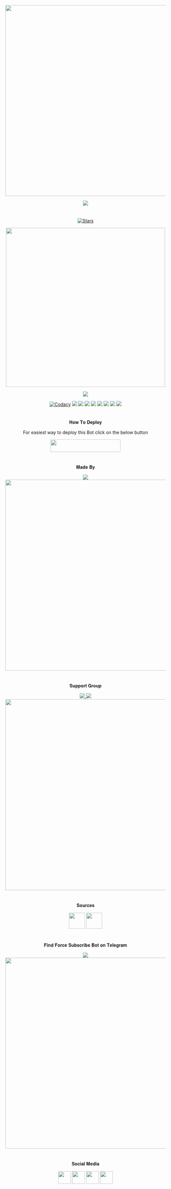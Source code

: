 <p align="center"><a href="https://github.com/BotsClub/ForceSubscribeBot"><img src="https://img.shields.io/badge/Force%20Subscribe%20Bot-brown?&style=flat-square?&logo=github" width=600px></a></p>
<p align="center"><a href="https://github.com/BotsClub/ForceSubscribeBot"><img src="https://telegra.ph/file/43a1fa858e966ff8f8a38.png"></a></p>

#
<p align="center">
    <a href="https://github.com/BotsClub/ForceSubscribeBot/stargazers"><img src="https://img.shields.io/github/stars/BotsClub/ForceSubscribeBot?label=Stars&style=flat-square&logo=github&color=F10070" alt="Stars" /></a>
</p>
<p align="center"><a href="https://deepsource.io/gh/pokurt/ForceSubscribeBot/?ref=repository-badge"><img src="https://static.deepsource.io/deepsource-badge-light-mini.svg" width=500px /></a></p>
<p align="center"><img src="https://github-readme-stats.vercel.app/api/pin/?username=BotsClub&repo=ForceSubscribeBot&theme=dark" /></a></p>
<p align="center">
    <a href="https://www.codacy.com/gh/BotsClub/ForceSubscribeBot/dashboard?utm_source=github.com&amp;utm_medium=referral&amp;utm_content=BotsClub/ForceSubscribeBot&amp;utm_campaign=Badge_Grade"><img src="https://img.shields.io/codacy/grade/17b7491f735349aebb945feaed58743b?color=gold&logo=codacy&logoColor=gold&style=for-the-badge" alt="Codacy" /></a>
    <a href="https://github.com/BotsClub/ForceSubscribeBot"> <img src="https://img.shields.io/github/repo-size/BotsClub/ForceSubscribeBot?color=orange&logo=github&logoColor=green&style=for-the-badge" /></a>
    <a href="https://github.com/BotsClub/ForceSubscribeBot/commits/mukesh"> <img src="https://img.shields.io/github/last-commit/BotsClub/ForceSubscribeBot?color=blue&logo=github&logoColor=green&style=for-the-badge" /></a>
    <a href="https://github.com/BotsClub/ForceSubscribeBot/issues"> <img src="https://img.shields.io/github/issues/BotsClub/ForceSubscribeBot?color=blueviolet&logo=github&logoColor=green&style=for-the-badge" /></a>
    <a href="https://github.com/BotsClub/ForceSubscribeBot/network/members"> <img src="https://img.shields.io/github/forks/BotsClub/ForceSubscribeBot?color=red&logo=github&logoColor=green&style=for-the-badge" /></a>  
    <a href="https://perso.crans.org/besson/LICENSE.html"><img src="https://img.shields.io/badge/License-GPLv3-blue.svg" /></a>
    <a href="https://makeapullrequest.com"><img src="https://img.shields.io/badge/PRs-welcome-brightgreen.svg?style=flat-square" /></a>
    <a href="https://GitHub.com/BotsClub/ForceSubscribeBot.js/graphs/commit-activity"><img src="https://img.shields.io/badge/Maintained%3F-yes-green.svg" /></a>
    <a href="https://github.com/BotsClub/ForceSubscribeBot/"><img src="https://badges.frapsoft.com/os/v2/open-source.svg?v=103" /></a>
</p>

#

<p align="center">𝐇𝐨𝐰 𝐓𝐨 𝐃𝐞𝐩𝐥𝐨𝐲</p>
<p align="center">For easiest way to deploy this Bot click on the below button</p>
<p align="center"><a href="https://heroku.com/deploy?template=https://github.com/Ajsites2324/ForceSubscribeBot"> <img src="https://img.shields.io/badge/Deploy%20To%20Heroku-black?style=for-the-badge&logo=heroku" width="220" height="38.45"/></a></p>
 
#

<p align="center">𝐌𝐚𝐝𝐞 𝐁𝐲</p>

<p align="center">
    <a href="https://t.me/mkspali"> <img src="https://img.shields.io/badge/Bestest-Master-ff69b4" /> </a>
    <a href="https://t.me/mkspali"><img src="https://img.shields.io/badge/Telegram-Mukesh%20Solanki-gold?&style=flat-square?&logo=telegram" width=600px></a></p>
</p>

#

<p align="center">𝐒𝐮𝐩𝐩𝐨𝐫𝐭 𝐆𝐫𝐨𝐮𝐩</p>

<p align="center">
    <a href="https://t.me/BotsClubDiscussion"> <img src="https://img.shields.io/badge/Join-Our-green" /> <img src="https://img.shields.io/badge/Support-Channel-critical" /> </a>
    <a href="https://t.me/BotsClubDiscussion"><img src="https://img.shields.io/badge/-Bots%20Club-skyblue?&style=flat-square?&logo=telegram" width=600px></a></p>
</p>

#

<p align="center">𝐒𝐨𝐮𝐫𝐜𝐞𝐬</p>

<p align="center">
    <img src="https://img.shields.io/badge/Python-black" width=50px/>  <img src="https://img.shields.io/badge/Telethn-black" width=50px/>
</p>

#

<p align="center">𝐅𝐢𝐧𝐝 𝐅𝐨𝐫𝐜𝐞 𝐒𝐮𝐛𝐬𝐜𝐫𝐢𝐛𝐞 𝐁𝐨𝐭 𝐨𝐧 𝐓𝐞𝐥𝐞𝐠𝐫𝐚𝐦</p>

<p align="center">
    <a href="https://t.me/BotsClub_ForceSubscribeBot"> <img src="https://img.shields.io/badge/Best-Bot-ff69b4" /> </a>
    <a href="https://t.me/BotsClub_ForceSubscribeBot"><img src="https://img.shields.io/badge/Telegram-Force%20Subscribe%20Bot-gold?&style=flat-square?&logo=telegram" width=600px></a></p>
</p>

#
<p align="center">𝐒𝐨𝐜𝐢𝐚𝐥 𝐌𝐞𝐝𝐢𝐚</p>
<p align="center">
<a href="https://www.facebook.com/mkspali" target="blank"><img align="center" src="https://cdn.jsdelivr.net/npm/simple-icons@3.0.1/icons/facebook.svg" height="40" width="40" /></a>
<a href="https://www.instagram.com/mukeshsolankiofficial" target="blank"><img align="center" src="https://cdn.jsdelivr.net/npm/simple-icons@3.0.1/icons/instagram.svg" height="40" width="40" /></a>
<a href="https://t.me/mkspali" target="blank"><img align="center" src="https://upload-icon.s3.us-east-2.amazonaws.com/uploads/icons/png/1766858341556105723-512.png" height="40" width="40" /></a>
<a href="https://github.com/BotsClub" target="blank"><img align="center" src="https://cdn.jsdelivr.net/npm/simple-icons@3.0.1/icons/github.svg" height="40" width="40" /></a></p>
